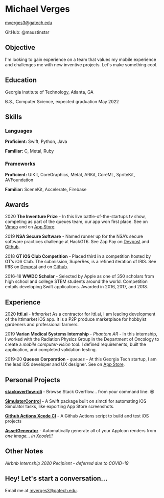 # Michael Verges
mverges3@gatech.edu

GitHub: @maustinstar

## Objective
I'm looking to gain experience on a team that values my mobile experience and challenges me with new inventive projects. Let's make something cool.

## Education
Georgia Institute of Technology, Atlanta, GA

B.S., Computer Science, expected graduation May 2022

## Skills

### Languages
**Proficient:** Swift, Python, Java

**Familiar:** C, Metal, Ruby

### Frameworks
**Proficient:** UIKit, CoreGraphics, Metal, ARKit, CoreML, SpriteKit, AVFoundation

**Familiar:** SceneKit, Accelerate, Firebase

## Awards

2020 **The Inventure Prize** - In this live battle-of-the-startups tv show, competing as part of the queues team, our app won first place. See on [Vimeo](https://vimeo.com/397338747#t=410s) and on [App Store](https://apple.co/32Wbvxa).

2019 **NSA Secure Software** - Named runner up for the NSA’s secure software practices challenge at HackGT6. See Zap Pay on [Devpost](https://devpost.com/software/zap-pay) and [Github](https://github.com/maustinstar/zappay).

2018 **GT iOS Club Competition** - Placed third in a competition hosted by GT’s iOS Club. The submission, SuperRes, is a refined iteration of IRIS. See IRIS on [Devpost](https://devpost.com/software/iris-yvi2gj) and on [Github](https://github.com/maustinstar/IRIS).

2016-18 **WWDC Scholar** - Selected by Apple as one of 350 scholars from high school and college STEM students around the world. Competition entails developing Swift applications. Awarded in 2016, 2017, and 2018.

## Experience

2020 **lttl.ai** - *lttlmarket* As a contractor for lttl.ai, I am leading development of the lttlmarket iOS app. It is a P2P produce marketplace for hobbyist gardeners and professional farmers.

2019 **Varian Medical Systems Internship** - *Phantom AR* - In this internship, I worked with the Radiation Physics Group in the Department of Oncology to create a *mobile computer-vision* tool. I defined requirements, built the application, and completed validation testing.

2019-20 **Queues Corporation** - *queues* - At this Georgia Tech startup, I am the lead iOS developer and UX designer. See on [App Store](https://apple.co/32Wbvxa).

## Personal Projects

[**stackoverflow-cli**](https://github.com/maustinstar/stackoverflow-cli) - Browse Stack Overflow... from your command line. 😎

[**SimulatorControl**](https://github.com/maustinstar/SimulatorControl) - A Swift package built on simctl for automating iOS Simulator tasks, like exporting App Store screenshots.

[**Github Actions Xcode CI**](https://github.com/maustinstar/starter-workflows/blob/master/ci/xcode.yml) - A Github Actions script to build and test iOS projects

[**AssetGenerator**](https://github.com/maustinstar/AssetGenerator) - Automatically generate all of your AppIcon renders from *one image... in Xcode!!!*

## Other Notes

*Airbnb Internship 2020 Recipient - deferred due to COVID-19*

## Hey! Let's start a conversation...
Email me at mverges3@gatech.edu. 
